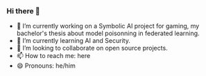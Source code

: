 ### Hi there 👋

- 🔭 I’m currently working on a Symbolic AI project for gaming, my bachelor's thesis about model poisonning in federated learning.
- 🌱 I’m currently learning AI and Security.
- 👯 I’m looking to collaborate on open source projects.
- 📫 How to reach me: here
- 😄 Pronouns: he/him


<!--
**carlossulba/carlossulba** is a ✨ _special_ ✨ repository because its `README.md` (this file) appears on your GitHub profile.
-->
